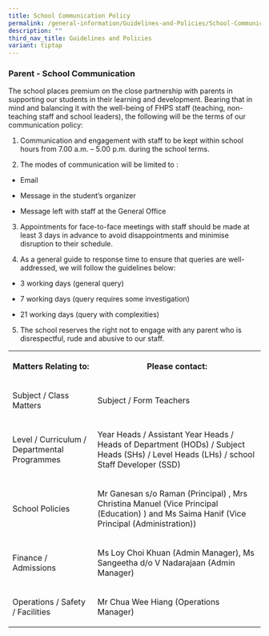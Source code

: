 ```yaml
---
title: School Communication Policy
permalink: /general-information/Guidelines-and-Policies/School-Communication-Policy/
description: ""
third_nav_title: Guidelines and Policies
variant: tiptap
---
```

<h3>Parent - School Communication</h3>
<p>The school places premium on the close partnership with parents in supporting
our students in their learning and development. Bearing that in mind and
balancing it with the well-being of FHPS staff (teaching, non-teaching
staff and school leaders), the following will be the terms of our communication
policy:</p>
<ol>
<li>
<p>Communication and engagement with staff to be kept within school hours
from 7.00 a.m. – 5.00 p.m. during the school terms.</p>
</li>
<li>
<p>The modes of communication will be limited to :</p>
</li>
</ol>
<ul data-tight="true" class="tight">
<li>
<p>Email</p>
</li>
<li>
<p>Message in the student’s organizer</p>
</li>
<li>
<p>Message left with staff at the General Office</p>
</li>
</ul>
<ol start="3">
<li>
<p>Appointments for face-to-face meetings with staff should be made at least
3 days&nbsp;in advance to avoid disappointments and minimise disruption
to their schedule.</p>
</li>
<li>
<p>As a general guide to response time to ensure that queries are well-addressed,
we will follow the guidelines below:</p>
</li>
</ol>
<ul data-tight="true" class="tight">
<li>
<p>3 working days (general query)</p>
</li>
<li>
<p>7 working days (query requires some investigation)</p>
</li>
<li>
<p>21 working days (query with complexities)</p>
</li>
</ul>
<ol start="5" data-tight="true" class="tight">
<li>
<p>The school reserves the right not to engage with any parent who is disrespectful,
rude and abusive to our staff.</p>
</li>
</ol>
<table style="minWidth: 50px">
<colgroup>
<col>
<col>
</colgroup>
<tbody>
<tr>
<th rowspan="1" colspan="1">
<p>Matters Relating to:</p>
</th>
<th rowspan="1" colspan="1">
<p>Please contact:</p>
</th>
</tr>
<tr>
<td rowspan="1" colspan="1">
<p>Subject / Class Matters</p>
</td>
<td rowspan="1" colspan="1">
<p>Subject / Form Teachers</p>
</td>
</tr>
<tr>
<td rowspan="1" colspan="1">
<p>Level / Curriculum / Departmental Programmes</p>
</td>
<td rowspan="1" colspan="1">
<p>Year Heads / Assistant Year Heads / Heads of Department (HODs) / Subject
Heads (SHs) / Level Heads (LHs) / school Staff Developer (SSD)</p>
</td>
</tr>
<tr>
<td rowspan="1" colspan="1">
<p>School Policies</p>
</td>
<td rowspan="1" colspan="1">
<p>Mr Ganesan s/o Raman (Principal) , Mrs Christina Manuel (Vice Principal
(Education) ) and Ms Saima Hanif (Vice Principal (Administration))</p>
</td>
</tr>
<tr>
<td rowspan="1" colspan="1">
<p>Finance / Admissions</p>
</td>
<td rowspan="1" colspan="1">
<p>Ms Loy Choi Khuan (Admin Manager), Ms Sangeetha d/o V Nadarajaan (Admin
Manager)</p>
</td>
</tr>
<tr>
<td rowspan="1" colspan="1">
<p>Operations / Safety / Facilities</p>
</td>
<td rowspan="1" colspan="1">
<p>Mr Chua Wee Hiang (Operations Manager)</p>
</td>
</tr>
</tbody>
</table>
<p></p>
